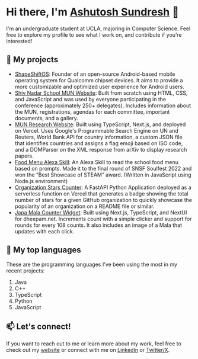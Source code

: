 # Hi there, I'm [Ashutosh Sundresh](https://ashutoshsundresh.com/) 👋

I'm an undergraduate student at UCLA, majoring in Computer Science. Feel free to explore my profile to see what I work on, and contribute if you’re interested!

## 🔭 My projects

- [ShapeShiftOS](https://shapeshiftos.com): Founder of an open-source Android-based mobile operating system for Qualcomm chipset devices. It aims to provide a more customizable and optimized user experience for Android users.
- [Shiv Nadar School MUN Website](https://github.com/snsfmun/snsfmun.github.io): Built from scratch using HTML, CSS, and JavaScript and was used by everyone participating in the conference (approximately 250+ delegates). Includes information about the MUN, registrations, agendas for each committee, important documents, and a gallery.
- [MUN Research Website](https://munresearch.vercel.app): Built using TypeScript, Next.js, and deployed on Vercel. Uses Google's Programmable Search Engine on UN and Reuters, World Bank API for country information, a custom JSON file that identifies countries and assigns a flag emoji based on ISO code, and a DOMParser on the XML response from arXiv to display research papers.
- [Food Menu Alexa Skill](https://github.com/AshutoshSundresh/SoulfairProject): An Alexa Skill to read the school food menu based on prompts. Made it to the final round of SNSF Soulfest 2022 and won the “Best Showcase of STEAM” award. (Written in JavaScript using Node.js environment)
- [Organization Stars Counter](https://github.com/AshutoshSundresh/organization-starS): A FastAPI Python Application deployed as a serverless function on Vercel that generates a badge showing the total number of stars for a given GitHub organization to quickly showcase the popularity of an organization on a README file or similar.
- [Japa Mala Counter Widget](https://github.com/AshutoshSundresh/counter-widget): Built using Next.js, TypeScript, and NextUI for dheepam.net. Increments count with a simple clicker and support for rounds for every 108 counts. It also includes an image of a Mala that updates with each click.

## 🌱 My top languages

These are the programming languages I've been using the most in my recent projects:

1. Java
2. C++
3. TypeScript
4. Python
5. JavaScript

## 📫 Let's connect!

If you want to reach out to me or learn more about my work, feel free to check out my [website](https://ashutoshsundresh.com/) or connect with me on [LinkedIn](https://www.linkedin.com/in/asund/) or [Twitter/X](https://twitter.com/ASundresh/).
